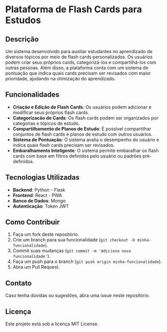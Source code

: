 # Plataforma de Flash Cards para Estudos

## Descrição
Um sistema desenvolvido para auxiliar estudantes no aprendizado de diversos tópicos por meio de flash cards personalizados. Os usuários podem criar seus próprios cards, categorizá-los e compartilhá-los com outras pessoas. Além disso, a plataforma conta com um sistema de pontuação que indica quais cards precisam ser revisados com maior prioridade, ajudando na otimização do aprendizado.

## Funcionalidades
- **Criação e Edição de Flash Cards**: Os usuários podem adicionar e modificar seus próprios flash cards.
- **Categorizacão de Cards**: Os flash cards podem ser organizados por categorias e tópicos de estudo.
- **Compartilhamento de Planos de Estudo**: É possível compartilhar conjuntos de flash cards e planos de estudo com outros usuários.
- **Sistema de Pontuação**: O sistema avalia o desempenho do usuário e indica quais flash cards precisam ser revisados.
- **Embaralhamento Inteligente**: O sistema permite embaralhar os flash cards com base em filtros definidos pelo usuário ou padrões pré-definidos.

## Tecnologias Utilizadas
- **Backend**: Python - Flask
- **Frontend**: React - PWA
- **Banco de Dados**: Mongo
- **Autenticação**: Token JWT

## Como Contribuir
1. Faça um fork deste repositório.
2. Crie um branch para sua funcionalidade (`git checkout -b minha-funcionalidade`).
3. Commit suas mudanças (`git commit -m 'Adiciona nova funcionalidade'`).
4. Faça um push para o branch (`git push origin minha-funcionalidade`).
5. Abra um Pull Request.

## Contato
Caso tenha dúvidas ou sugestões, abra uma issue neste repositório.

## Licença
Este projeto está sob a licença MIT License.

